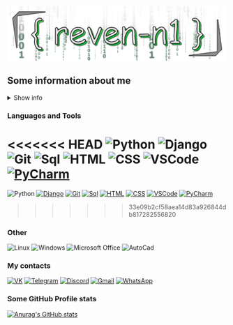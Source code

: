 [![Header](https://github.com/reven-n1/reven-n1/blob/main/assets/From_BuNtaRT_to_reven_n1_with_love1.png)](https://github.com/reven-n1)

 ## Some information about me
<details><summary>Show info</summary>
    
- **<h4>Education:</h4>**

    - **2016-2020 (specialized secondary)** Peter the Great St. Petersburg Polytechnic University, **direction** - programming in computer systems, **specialty** - technician-programmer.
    - **2020-2025 (current)** SUAI, **direction** - informatics and computer engineering.

- **<h4>Personal qualities:</h4>**

    - Calmness
    - High responsibility
    - Attentiveness
    - Discipline
    - Analytical mind
    - Learning propensity


- **<h4>Hobbies:</h4>**

    - I like to go out with friends
    - Programming
    - Biking
    - Reading books


- **<h4>Languages:</h4>**

    - Russion(native)
    - English(b2)


- <**<h4>Career Objective:</h4>**

    - Senior python developer.
  
</details>

### Languages and Tools

<<<<<<< HEAD
![Python][1]   ![Django](https://img.shields.io/badge/-Django-black?style=for-the-badge&logo=django&logoColor=yellow)  ![Git](https://img.shields.io/badge/-Git-black?style=for-the-badge&logo=git&logoColor=red)  ![Sql](https://img.shields.io/badge/-SQL-black?style=for-the-badge&logo=mysql&logoColor=yellow) ![HTML](https://img.shields.io/badge/-HTML-black?style=for-the-badge&logo=html5)    ![CSS](https://img.shields.io/badge/-CSS-black?style=for-the-badge&logo=css3)   ![VSCode](https://img.shields.io/badge/-VSCode-black?style=for-the-badge&logo=visualstudiocode&logoColor=blue)</a> <a href="" style="pointer-events: none">![PyCharm](https://img.shields.io/badge/-PyCharm-black?style=for-the-badge&logo=pycharm)</a>
=======
<a style="pointer-events:none">![Python](https://img.shields.io/badge/-Python-black?style=for-the-badge&logo=python)</a> <a href="" style="pointer-events: none">![Django](https://img.shields.io/badge/-Django-black?style=for-the-badge&logo=django&logoColor=yellow)</a> <a href="" style="pointer-events: none">![Git](https://img.shields.io/badge/-Git-black?style=for-the-badge&logo=git&logoColor=red)</a> <a href="" style="pointer-events: none">![Sql](https://img.shields.io/badge/-SQL-black?style=for-the-badge&logo=mysql&logoColor=yellow)</a> <a href="" style="pointer-events: none">![HTML](https://img.shields.io/badge/-HTML-black?style=for-the-badge&logo=html5)</a> <a href="" style="pointer-events: none">![CSS](https://img.shields.io/badge/-CSS-black?style=for-the-badge&logo=css3)</a> <a href="" style="pointer-events: none">![VSCode](https://img.shields.io/badge/-VSCode-black?style=for-the-badge&logo=visualstudiocode&logoColor=blue)</a> <a href="" style="pointer-events: none">![PyCharm](https://img.shields.io/badge/-PyCharm-black?style=for-the-badge&logo=pycharm)</a>
>>>>>>> 33e09b2cf58aea14d83a926844db817282556820

### Other

![Linux](https://img.shields.io/badge/-Linux-black?style=for-the-badge&logo=linux)  ![Windows](https://img.shields.io/badge/-Windows-black?style=for-the-badge&logo=windows)    ![Microsoft Office](https://img.shields.io/badge/-MicrosoftOffice-black?style=for-the-badge&logo=microsoftoffice&logoColor=red) ![AutoCad](https://img.shields.io/badge/-AutoCad-black?style=for-the-badge&logo=autodesk&logoColor=red)

### My contacts

[![VK](https://img.shields.io/badge/-VK-black?style=for-the-badge&logo=vk)](https://vk.com/idreven_n1)   [![Telegram](https://img.shields.io/badge/-Telegram-black?style=for-the-badge&logo=telegram)](https://teleg.run/reven_n1) [![Discord](https://img.shields.io/badge/-Discord-black?style=for-the-badge&logo=discord)](https://discord.com/users/reven_n1#1645) <a href="mailto:roma.suslov.16@gmail.com">![Gmail](https://img.shields.io/badge/-Gmail-black?style=for-the-badge&logo=gmail)</a> [![WhatsApp](https://img.shields.io/badge/-whatsapp-black?style=for-the-badge&logo=whatsapp)](https://wa.me/79531617159)


### Some GitHub Profile stats

[![Anurag's GitHub stats](https://github-readme-stats.vercel.app/api?username=reven-n1&count_private=true&show_icons=true&border_radius=10&hide=prs,issues&theme=dracula)](https://github.com/anuraghazra/github-readme-stats)


[1]: (https://img.shields.io/badge/-Python-black?style=for-the-badge&logo=python)